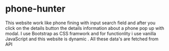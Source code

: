 # phone-hunter
This website work like phone fining with input search field and after you click on the details button the details information about a phone pop up with modal.
I use Bootstrap as CSS framwork and for functionlity i use vanilla JavaScript and this website is dynamic . All these data's are fetched from API
